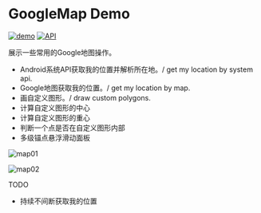 # GoogleMap Demo 

[![demo](https://img.shields.io/badge/download-demo-blue.svg)](https://github.com/shaoshuai904/GoogleMap_Demo/blob/master/screens/app_v1.0.1_5.apk)
[![API](https://img.shields.io/badge/API-19%2B-green.svg?style=flat)](https://android-arsenal.com/api?level=19)


展示一些常用的Google地图操作。

- Android系统API获取我的位置并解析所在地。/ get my location by system api.
- Google地图获取我的位置。/ get my location by map.
- 画自定义图形。/ draw custom polygons.
- 计算自定义图形的中心
- 计算自定义图形的重心
- 判断一个点是否在自定义图形内部
- 多级锚点悬浮滑动面板


![map01](https://github.com/shaoshuai904/GoogleMap_Demo/blob/master/screens/map01.png)

![map02](https://github.com/shaoshuai904/GoogleMap_Demo/blob/master/screens/map02.png)


TODO

- 持续不间断获取我的位置
 